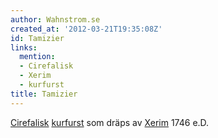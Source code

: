 ```yaml
---
author: Wahnstrom.se
created_at: '2012-03-21T19:35:08Z'
id: Tamizier
links:
  mention:
  - Cirefalisk
  - Xerim
  - kurfurst
title: Tamizier
---
```


[Cirefalisk][] [kurfurst] som dräps av [Xerim] 1746 e.D.

  [Cirefalisk]: Cirefalisk
  [kurfurst]: kurfurst
  [Xerim]: Xerim